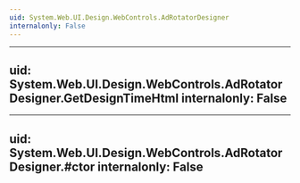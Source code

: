 ```yaml
---
uid: System.Web.UI.Design.WebControls.AdRotatorDesigner
internalonly: False
---
```


---
uid: System.Web.UI.Design.WebControls.AdRotatorDesigner.GetDesignTimeHtml
internalonly: False
---

---
uid: System.Web.UI.Design.WebControls.AdRotatorDesigner.#ctor
internalonly: False
---
